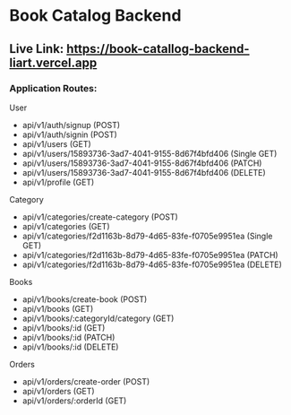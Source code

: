 # Book Catalog Backend

## Live Link: https://book-catallog-backend-liart.vercel.app

### Application Routes:

User
- api/v1/auth/signup (POST)
- api/v1/auth/signin (POST)
- api/v1/users (GET)
- api/v1/users/15893736-3ad7-4041-9155-8d67f4bfd406 (Single GET)
- api/v1/users/15893736-3ad7-4041-9155-8d67f4bfd406 (PATCH)
- api/v1/users/15893736-3ad7-4041-9155-8d67f4bfd406 (DELETE)
- api/v1/profile (GET)

Category
- api/v1/categories/create-category (POST)
- api/v1/categories (GET)
- api/v1/categories/f2d1163b-8d79-4d65-83fe-f0705e9951ea (Single GET)
- api/v1/categories/f2d1163b-8d79-4d65-83fe-f0705e9951ea (PATCH)
- api/v1/categories/f2d1163b-8d79-4d65-83fe-f0705e9951ea (DELETE)

Books
- api/v1/books/create-book (POST)
- api/v1/books (GET)
- api/v1/books/:categoryId/category (GET)
- api/v1/books/:id (GET)
- api/v1/books/:id (PATCH)
- api/v1/books/:id (DELETE)

Orders
- api/v1/orders/create-order (POST)
- api/v1/orders (GET)
- api/v1/orders/:orderId (GET)
